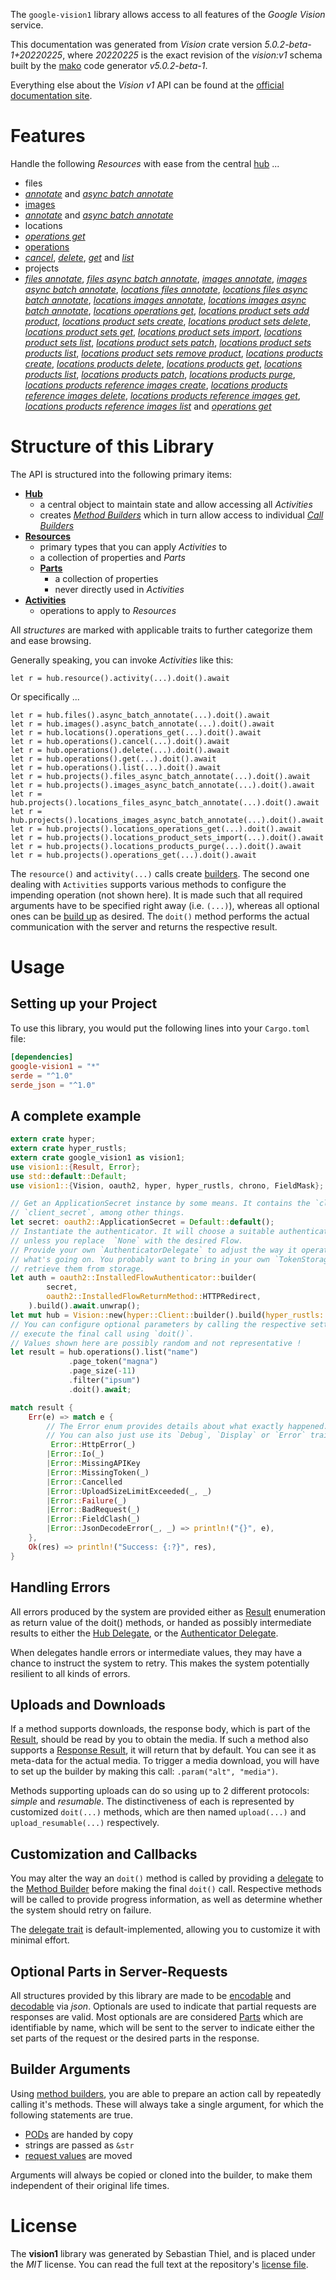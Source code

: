 <!---
DO NOT EDIT !
This file was generated automatically from 'src/generator/templates/api/README.md.mako'
DO NOT EDIT !
-->
The `google-vision1` library allows access to all features of the *Google Vision* service.

This documentation was generated from *Vision* crate version *5.0.2-beta-1+20220225*, where *20220225* is the exact revision of the *vision:v1* schema built by the [mako](http://www.makotemplates.org/) code generator *v5.0.2-beta-1*.

Everything else about the *Vision* *v1* API can be found at the
[official documentation site](https://cloud.google.com/vision/).
# Features

Handle the following *Resources* with ease from the central [hub](https://docs.rs/google-vision1/5.0.2-beta-1+20220225/google_vision1/Vision) ... 

* files
 * [*annotate*](https://docs.rs/google-vision1/5.0.2-beta-1+20220225/google_vision1/api::FileAnnotateCall) and [*async batch annotate*](https://docs.rs/google-vision1/5.0.2-beta-1+20220225/google_vision1/api::FileAsyncBatchAnnotateCall)
* [images](https://docs.rs/google-vision1/5.0.2-beta-1+20220225/google_vision1/api::Image)
 * [*annotate*](https://docs.rs/google-vision1/5.0.2-beta-1+20220225/google_vision1/api::ImageAnnotateCall) and [*async batch annotate*](https://docs.rs/google-vision1/5.0.2-beta-1+20220225/google_vision1/api::ImageAsyncBatchAnnotateCall)
* locations
 * [*operations get*](https://docs.rs/google-vision1/5.0.2-beta-1+20220225/google_vision1/api::LocationOperationGetCall)
* [operations](https://docs.rs/google-vision1/5.0.2-beta-1+20220225/google_vision1/api::Operation)
 * [*cancel*](https://docs.rs/google-vision1/5.0.2-beta-1+20220225/google_vision1/api::OperationCancelCall), [*delete*](https://docs.rs/google-vision1/5.0.2-beta-1+20220225/google_vision1/api::OperationDeleteCall), [*get*](https://docs.rs/google-vision1/5.0.2-beta-1+20220225/google_vision1/api::OperationGetCall) and [*list*](https://docs.rs/google-vision1/5.0.2-beta-1+20220225/google_vision1/api::OperationListCall)
* projects
 * [*files annotate*](https://docs.rs/google-vision1/5.0.2-beta-1+20220225/google_vision1/api::ProjectFileAnnotateCall), [*files async batch annotate*](https://docs.rs/google-vision1/5.0.2-beta-1+20220225/google_vision1/api::ProjectFileAsyncBatchAnnotateCall), [*images annotate*](https://docs.rs/google-vision1/5.0.2-beta-1+20220225/google_vision1/api::ProjectImageAnnotateCall), [*images async batch annotate*](https://docs.rs/google-vision1/5.0.2-beta-1+20220225/google_vision1/api::ProjectImageAsyncBatchAnnotateCall), [*locations files annotate*](https://docs.rs/google-vision1/5.0.2-beta-1+20220225/google_vision1/api::ProjectLocationFileAnnotateCall), [*locations files async batch annotate*](https://docs.rs/google-vision1/5.0.2-beta-1+20220225/google_vision1/api::ProjectLocationFileAsyncBatchAnnotateCall), [*locations images annotate*](https://docs.rs/google-vision1/5.0.2-beta-1+20220225/google_vision1/api::ProjectLocationImageAnnotateCall), [*locations images async batch annotate*](https://docs.rs/google-vision1/5.0.2-beta-1+20220225/google_vision1/api::ProjectLocationImageAsyncBatchAnnotateCall), [*locations operations get*](https://docs.rs/google-vision1/5.0.2-beta-1+20220225/google_vision1/api::ProjectLocationOperationGetCall), [*locations product sets add product*](https://docs.rs/google-vision1/5.0.2-beta-1+20220225/google_vision1/api::ProjectLocationProductSetAddProductCall), [*locations product sets create*](https://docs.rs/google-vision1/5.0.2-beta-1+20220225/google_vision1/api::ProjectLocationProductSetCreateCall), [*locations product sets delete*](https://docs.rs/google-vision1/5.0.2-beta-1+20220225/google_vision1/api::ProjectLocationProductSetDeleteCall), [*locations product sets get*](https://docs.rs/google-vision1/5.0.2-beta-1+20220225/google_vision1/api::ProjectLocationProductSetGetCall), [*locations product sets import*](https://docs.rs/google-vision1/5.0.2-beta-1+20220225/google_vision1/api::ProjectLocationProductSetImportCall), [*locations product sets list*](https://docs.rs/google-vision1/5.0.2-beta-1+20220225/google_vision1/api::ProjectLocationProductSetListCall), [*locations product sets patch*](https://docs.rs/google-vision1/5.0.2-beta-1+20220225/google_vision1/api::ProjectLocationProductSetPatchCall), [*locations product sets products list*](https://docs.rs/google-vision1/5.0.2-beta-1+20220225/google_vision1/api::ProjectLocationProductSetProductListCall), [*locations product sets remove product*](https://docs.rs/google-vision1/5.0.2-beta-1+20220225/google_vision1/api::ProjectLocationProductSetRemoveProductCall), [*locations products create*](https://docs.rs/google-vision1/5.0.2-beta-1+20220225/google_vision1/api::ProjectLocationProductCreateCall), [*locations products delete*](https://docs.rs/google-vision1/5.0.2-beta-1+20220225/google_vision1/api::ProjectLocationProductDeleteCall), [*locations products get*](https://docs.rs/google-vision1/5.0.2-beta-1+20220225/google_vision1/api::ProjectLocationProductGetCall), [*locations products list*](https://docs.rs/google-vision1/5.0.2-beta-1+20220225/google_vision1/api::ProjectLocationProductListCall), [*locations products patch*](https://docs.rs/google-vision1/5.0.2-beta-1+20220225/google_vision1/api::ProjectLocationProductPatchCall), [*locations products purge*](https://docs.rs/google-vision1/5.0.2-beta-1+20220225/google_vision1/api::ProjectLocationProductPurgeCall), [*locations products reference images create*](https://docs.rs/google-vision1/5.0.2-beta-1+20220225/google_vision1/api::ProjectLocationProductReferenceImageCreateCall), [*locations products reference images delete*](https://docs.rs/google-vision1/5.0.2-beta-1+20220225/google_vision1/api::ProjectLocationProductReferenceImageDeleteCall), [*locations products reference images get*](https://docs.rs/google-vision1/5.0.2-beta-1+20220225/google_vision1/api::ProjectLocationProductReferenceImageGetCall), [*locations products reference images list*](https://docs.rs/google-vision1/5.0.2-beta-1+20220225/google_vision1/api::ProjectLocationProductReferenceImageListCall) and [*operations get*](https://docs.rs/google-vision1/5.0.2-beta-1+20220225/google_vision1/api::ProjectOperationGetCall)




# Structure of this Library

The API is structured into the following primary items:

* **[Hub](https://docs.rs/google-vision1/5.0.2-beta-1+20220225/google_vision1/Vision)**
    * a central object to maintain state and allow accessing all *Activities*
    * creates [*Method Builders*](https://docs.rs/google-vision1/5.0.2-beta-1+20220225/google_vision1/client::MethodsBuilder) which in turn
      allow access to individual [*Call Builders*](https://docs.rs/google-vision1/5.0.2-beta-1+20220225/google_vision1/client::CallBuilder)
* **[Resources](https://docs.rs/google-vision1/5.0.2-beta-1+20220225/google_vision1/client::Resource)**
    * primary types that you can apply *Activities* to
    * a collection of properties and *Parts*
    * **[Parts](https://docs.rs/google-vision1/5.0.2-beta-1+20220225/google_vision1/client::Part)**
        * a collection of properties
        * never directly used in *Activities*
* **[Activities](https://docs.rs/google-vision1/5.0.2-beta-1+20220225/google_vision1/client::CallBuilder)**
    * operations to apply to *Resources*

All *structures* are marked with applicable traits to further categorize them and ease browsing.

Generally speaking, you can invoke *Activities* like this:

```Rust,ignore
let r = hub.resource().activity(...).doit().await
```

Or specifically ...

```ignore
let r = hub.files().async_batch_annotate(...).doit().await
let r = hub.images().async_batch_annotate(...).doit().await
let r = hub.locations().operations_get(...).doit().await
let r = hub.operations().cancel(...).doit().await
let r = hub.operations().delete(...).doit().await
let r = hub.operations().get(...).doit().await
let r = hub.operations().list(...).doit().await
let r = hub.projects().files_async_batch_annotate(...).doit().await
let r = hub.projects().images_async_batch_annotate(...).doit().await
let r = hub.projects().locations_files_async_batch_annotate(...).doit().await
let r = hub.projects().locations_images_async_batch_annotate(...).doit().await
let r = hub.projects().locations_operations_get(...).doit().await
let r = hub.projects().locations_product_sets_import(...).doit().await
let r = hub.projects().locations_products_purge(...).doit().await
let r = hub.projects().operations_get(...).doit().await
```

The `resource()` and `activity(...)` calls create [builders][builder-pattern]. The second one dealing with `Activities` 
supports various methods to configure the impending operation (not shown here). It is made such that all required arguments have to be 
specified right away (i.e. `(...)`), whereas all optional ones can be [build up][builder-pattern] as desired.
The `doit()` method performs the actual communication with the server and returns the respective result.

# Usage

## Setting up your Project

To use this library, you would put the following lines into your `Cargo.toml` file:

```toml
[dependencies]
google-vision1 = "*"
serde = "^1.0"
serde_json = "^1.0"
```

## A complete example

```Rust
extern crate hyper;
extern crate hyper_rustls;
extern crate google_vision1 as vision1;
use vision1::{Result, Error};
use std::default::Default;
use vision1::{Vision, oauth2, hyper, hyper_rustls, chrono, FieldMask};

// Get an ApplicationSecret instance by some means. It contains the `client_id` and 
// `client_secret`, among other things.
let secret: oauth2::ApplicationSecret = Default::default();
// Instantiate the authenticator. It will choose a suitable authentication flow for you, 
// unless you replace  `None` with the desired Flow.
// Provide your own `AuthenticatorDelegate` to adjust the way it operates and get feedback about 
// what's going on. You probably want to bring in your own `TokenStorage` to persist tokens and
// retrieve them from storage.
let auth = oauth2::InstalledFlowAuthenticator::builder(
        secret,
        oauth2::InstalledFlowReturnMethod::HTTPRedirect,
    ).build().await.unwrap();
let mut hub = Vision::new(hyper::Client::builder().build(hyper_rustls::HttpsConnectorBuilder::new().with_native_roots().https_or_http().enable_http1().enable_http2().build()), auth);
// You can configure optional parameters by calling the respective setters at will, and
// execute the final call using `doit()`.
// Values shown here are possibly random and not representative !
let result = hub.operations().list("name")
             .page_token("magna")
             .page_size(-11)
             .filter("ipsum")
             .doit().await;

match result {
    Err(e) => match e {
        // The Error enum provides details about what exactly happened.
        // You can also just use its `Debug`, `Display` or `Error` traits
         Error::HttpError(_)
        |Error::Io(_)
        |Error::MissingAPIKey
        |Error::MissingToken(_)
        |Error::Cancelled
        |Error::UploadSizeLimitExceeded(_, _)
        |Error::Failure(_)
        |Error::BadRequest(_)
        |Error::FieldClash(_)
        |Error::JsonDecodeError(_, _) => println!("{}", e),
    },
    Ok(res) => println!("Success: {:?}", res),
}

```
## Handling Errors

All errors produced by the system are provided either as [Result](https://docs.rs/google-vision1/5.0.2-beta-1+20220225/google_vision1/client::Result) enumeration as return value of
the doit() methods, or handed as possibly intermediate results to either the 
[Hub Delegate](https://docs.rs/google-vision1/5.0.2-beta-1+20220225/google_vision1/client::Delegate), or the [Authenticator Delegate](https://docs.rs/yup-oauth2/*/yup_oauth2/trait.AuthenticatorDelegate.html).

When delegates handle errors or intermediate values, they may have a chance to instruct the system to retry. This 
makes the system potentially resilient to all kinds of errors.

## Uploads and Downloads
If a method supports downloads, the response body, which is part of the [Result](https://docs.rs/google-vision1/5.0.2-beta-1+20220225/google_vision1/client::Result), should be
read by you to obtain the media.
If such a method also supports a [Response Result](https://docs.rs/google-vision1/5.0.2-beta-1+20220225/google_vision1/client::ResponseResult), it will return that by default.
You can see it as meta-data for the actual media. To trigger a media download, you will have to set up the builder by making
this call: `.param("alt", "media")`.

Methods supporting uploads can do so using up to 2 different protocols: 
*simple* and *resumable*. The distinctiveness of each is represented by customized 
`doit(...)` methods, which are then named `upload(...)` and `upload_resumable(...)` respectively.

## Customization and Callbacks

You may alter the way an `doit()` method is called by providing a [delegate](https://docs.rs/google-vision1/5.0.2-beta-1+20220225/google_vision1/client::Delegate) to the 
[Method Builder](https://docs.rs/google-vision1/5.0.2-beta-1+20220225/google_vision1/client::CallBuilder) before making the final `doit()` call. 
Respective methods will be called to provide progress information, as well as determine whether the system should 
retry on failure.

The [delegate trait](https://docs.rs/google-vision1/5.0.2-beta-1+20220225/google_vision1/client::Delegate) is default-implemented, allowing you to customize it with minimal effort.

## Optional Parts in Server-Requests

All structures provided by this library are made to be [encodable](https://docs.rs/google-vision1/5.0.2-beta-1+20220225/google_vision1/client::RequestValue) and 
[decodable](https://docs.rs/google-vision1/5.0.2-beta-1+20220225/google_vision1/client::ResponseResult) via *json*. Optionals are used to indicate that partial requests are responses 
are valid.
Most optionals are are considered [Parts](https://docs.rs/google-vision1/5.0.2-beta-1+20220225/google_vision1/client::Part) which are identifiable by name, which will be sent to 
the server to indicate either the set parts of the request or the desired parts in the response.

## Builder Arguments

Using [method builders](https://docs.rs/google-vision1/5.0.2-beta-1+20220225/google_vision1/client::CallBuilder), you are able to prepare an action call by repeatedly calling it's methods.
These will always take a single argument, for which the following statements are true.

* [PODs][wiki-pod] are handed by copy
* strings are passed as `&str`
* [request values](https://docs.rs/google-vision1/5.0.2-beta-1+20220225/google_vision1/client::RequestValue) are moved

Arguments will always be copied or cloned into the builder, to make them independent of their original life times.

[wiki-pod]: http://en.wikipedia.org/wiki/Plain_old_data_structure
[builder-pattern]: http://en.wikipedia.org/wiki/Builder_pattern
[google-go-api]: https://github.com/google/google-api-go-client

# License
The **vision1** library was generated by Sebastian Thiel, and is placed 
under the *MIT* license.
You can read the full text at the repository's [license file][repo-license].

[repo-license]: https://github.com/Byron/google-apis-rsblob/main/LICENSE.md


